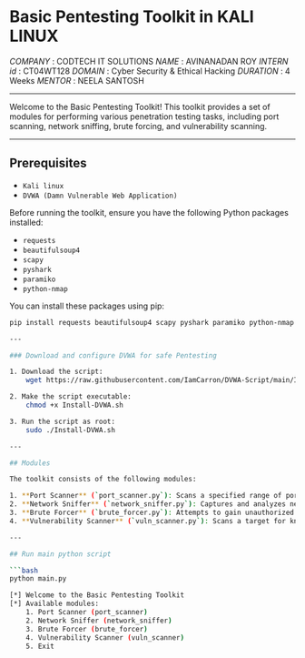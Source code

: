 # Basic Pentesting Toolkit in KALI LINUX

*COMPANY* : CODTECH IT SOLUTIONS
*NAME* : AVINANADAN ROY
*INTERN id* : CT04WT128
*DOMAIN* : Cyber Security & Ethical Hacking
*DURATION* : 4 Weeks
*MENTOR* : NEELA SANTOSH

---

Welcome to the Basic Pentesting Toolkit! This toolkit provides a set of modules for performing various penetration testing tasks, including port scanning, network sniffing, brute forcing, and vulnerability scanning.

---

## Prerequisites

- `Kali linux`
- `DVWA (Damn Vulnerable Web Application)`

Before running the toolkit, ensure you have the following Python packages installed:

- `requests`
- `beautifulsoup4`
- `scapy`
- `pyshark`
- `paramiko`
- `python-nmap`

You can install these packages using pip:

```bash
pip install requests beautifulsoup4 scapy pyshark paramiko python-nmap

---

### Download and configure DVWA for safe Pentesting

1. Download the script:
    wget https://raw.githubusercontent.com/IamCarron/DVWA-Script/main/Install-DVWA.sh

2. Make the script executable: 
    chmod +x Install-DVWA.sh

3. Run the script as root:
    sudo ./Install-DVWA.sh

---

## Modules

The toolkit consists of the following modules:

1. **Port Scanner** (`port_scanner.py`): Scans a specified range of ports on a target host to identify open ports.
2. **Network Sniffer** (`network_sniffer.py`): Captures and analyzes network packets in real-time.
3. **Brute Forcer** (`brute_forcer.py`): Attempts to gain unauthorized access to a service by trying multiple password combinations.
4. **Vulnerability Scanner** (`vuln_scanner.py`): Scans a target for known vulnerabilities.

---

## Run main python script

```bash
python main.py

[*] Welcome to the Basic Pentesting Toolkit
[*] Available modules:
    1. Port Scanner (port_scanner)
    2. Network Sniffer (network_sniffer)
    3. Brute Forcer (brute_forcer)
    4. Vulnerability Scanner (vuln_scanner)
    5. Exit


